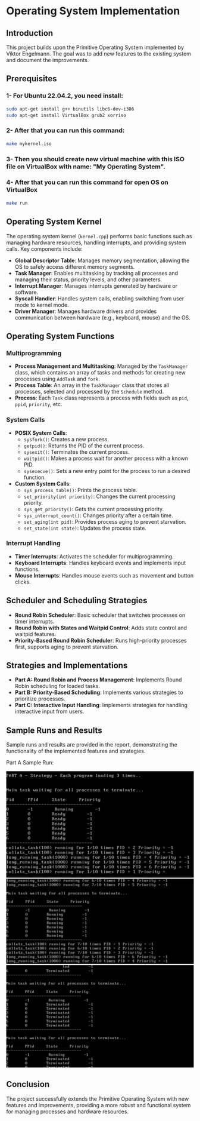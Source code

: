 # Operating System Implementation

## Introduction
This project builds upon the Primitive Operating System implemented by Viktor Engelmann. The goal was to add new features to the existing system and document the improvements.

## Prerequisites

### 1- For Ubuntu 22.04.2, you need install:
```bash
sudo apt-get install g++ binutils libc6-dev-i386
sudo apt-get install VirtualBox grub2 xorriso
```
### 2- After that you can run this command:
```bash
make mykernel.iso
```
### 3- Then you should create new virtual machine with this ISO file on VirtualBox with name: "My Operating System".

### 4- After that you can run this command for open OS on VirtualBox
```bash
make run
```
## Operating System Kernel
The operating system kernel (`kernel.cpp`) performs basic functions such as managing hardware resources, handling interrupts, and providing system calls. Key components include:

- **Global Descriptor Table**: Manages memory segmentation, allowing the OS to safely access different memory segments.
- **Task Manager**: Enables multitasking by tracking all processes and managing their status, priority levels, and other parameters.
- **Interrupt Manager**: Manages interrupts generated by hardware or software.
- **Syscall Handler**: Handles system calls, enabling switching from user mode to kernel mode.
- **Driver Manager**: Manages hardware drivers and provides communication between hardware (e.g., keyboard, mouse) and the OS.

## Operating System Functions

### Multiprogramming
- **Process Management and Multitasking**: Managed by the `TaskManager` class, which contains an array of tasks and methods for creating new processes using `AddTask` and `fork`.
- **Process Table**: An array in the `TaskManager` class that stores all processes, selected and processed by the `Schedule` method.
- **Process**: Each `Task` class represents a process with fields such as `pid`, `ppid`, `priority`, etc.

### System Calls
- **POSIX System Calls**:
  - `sysfork()`: Creates a new process.
  - `getpid()`: Returns the PID of the current process.
  - `sysexit()`: Terminates the current process.
  - `waitpid()`: Makes a process wait for another process with a known PID.
  - `sysexecve()`: Sets a new entry point for the process to run a desired function.
- **Custom System Calls**:
  - `sys_process_table()`: Prints the process table.
  - `set_priority(int priority)`: Changes the current processing priority.
  - `sys_get_priority()`: Gets the current processing priority.
  - `sys_interrupt_count()`: Changes priority after a certain time.
  - `set_aging(int pid)`: Provides process aging to prevent starvation.
  - `set_state(int state)`: Updates the process state.

### Interrupt Handling
- **Timer Interrupts**: Activates the scheduler for multiprogramming.
- **Keyboard Interrupts**: Handles keyboard events and implements input functions.
- **Mouse Interrupts**: Handles mouse events such as movement and button clicks.

## Scheduler and Scheduling Strategies
- **Round Robin Scheduler**: Basic scheduler that switches processes on timer interrupts.
- **Round Robin with States and Waitpid Control**: Adds state control and waitpid features.
- **Priority-Based Round Robin Scheduler**: Runs high-priority processes first, supports aging to prevent starvation.

## Strategies and Implementations
- **Part A: Round Robin and Process Management**: Implements Round Robin scheduling for loaded tasks.
- **Part B: Priority-Based Scheduling**: Implements various strategies to prioritize processes.
- **Part C: Interactive Input Handling**: Implements strategies for handling interactive input from users.

## Sample Runs and Results
Sample runs and results are provided in the report, demonstrating the functionality of the implemented features and strategies.

Part A Sample Run:

![Part A - 1](https://github.com/metevarol/Implementing_OS_and_System_Calls_with_CPP/blob/109c5b0c5c9f6bf2cf07625b11703ff14202bae2/sample_runs/parta_1.png)
![Part A - 2](https://github.com/metevarol/Implementing_OS_and_System_Calls_with_CPP/blob/109c5b0c5c9f6bf2cf07625b11703ff14202bae2/sample_runs/parta_2.png)
![Part A - 3](https://github.com/metevarol/Implementing_OS_and_System_Calls_with_CPP/blob/109c5b0c5c9f6bf2cf07625b11703ff14202bae2/sample_runs/parta_3.png)


## Conclusion
The project successfully extends the Primitive Operating System with new features and improvements, providing a more robust and functional system for managing processes and hardware resources.

